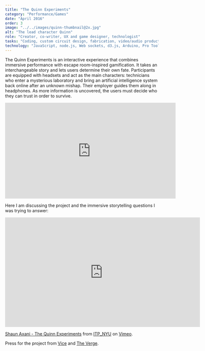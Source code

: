 ```yaml
---
title: "The Quinn Experiments"
category: "Performance/Games"
date: "April 2016"
order: 3
image: "../../images/quinn-thumbnail@2x.jpg"
alt: "The lead character Quinn"
role: "Creator, co-writer, UX and game designer, technologist"
tasks: "Coding, custom circuit design, fabrication, video/audio production, experiential designer"
technology: "JavaScript, node.js, Web sockets, d3.js, Arduino, Pro Tools, Premiere, Eagle, Othermill, Laser cutter, Neopixels, Bass transducers, fingerprint scanner"
---
```


The Quinn Experiments is an interactive experience that combines immersive performance with escape room-inspired gamification. It takes an interchangeable story and lets users determine their own fate. Participants are equipped with headsets and act as the main characters: technicians who enter a mysterious laboratory and bring an artificial intelligence system back online after an unknown mishap. Their employer guides them along in headphones. As more information is uncovered, the users must decide who they can trust in order to survive.

<div class="iframeWrapper">
<iframe width="560" height="315" src="https://www.youtube.com/embed/hlUx9WYrd_Y" frameborder="0" allow="accelerometer; autoplay; encrypted-media; gyroscope; picture-in-picture" allowfullscreen></iframe>
</div>

Here I am discussing the project and the immersive storytelling questions I was trying to answer:

<div class="iframeWrapper">
<iframe src="https://player.vimeo.com/video/166979127" width="640" height="360" frameborder="0" webkitallowfullscreen mozallowfullscreen allowfullscreen></iframe>
<p><a href="https://vimeo.com/166979127">Shaun Axani - The Quinn Experiments</a> from <a href="https://vimeo.com/itpred">ITP_NYU</a> on <a href="https://vimeo.com">Vimeo</a>.</p>
</div>

Press for the project from <a href="https://www.vice.com/en_us/article/8qv7y3/nyus-itp-spring-showcase-takes-on-the-future-of-interactive-tech-art">Vice</a> and <a href="https://www.theverge.com/2016/4/21/11477394/famous-deaths-vr-interactive-art-storyscapes-tribeca-2016">The Verge</a>.
